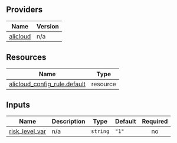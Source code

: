 <!-- BEGIN_TF_DOCS -->
## Providers

| Name | Version |
|------|---------|
| <a name="provider_alicloud"></a> [alicloud](#provider\_alicloud) | n/a |

## Resources

| Name | Type |
|------|------|
| [alicloud_config_rule.default](https://registry.terraform.io/providers/hashicorp/alicloud/latest/docs/resources/config_rule) | resource |

## Inputs

| Name | Description | Type | Default | Required |
|------|-------------|------|---------|:--------:|
| <a name="input_risk_level_var"></a> [risk\_level\_var](#input\_risk\_level\_var) | n/a | `string` | `"1"` | no |
<!-- END_TF_DOCS -->    